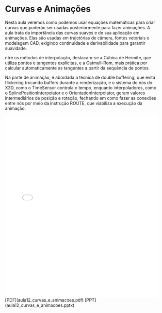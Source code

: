 # Curvas e Animações

Nesta aula veremos como podemos usar equações matemáticas para criar curvas que poderão ser usadas posteriormente para fazer animações. A aula trata da importância das curvas suaves e de sua aplicação em animações. Elas são usadas em trajetórias de câmera, fontes vetoriais e modelagem CAD, exigindo continuidade e derivabilidade para garantir suavidade.

ntre os métodos de interpolação, destacam-se a Cúbica de Hermite, que utiliza pontos e tangentes explícitas, e a Catmull-Rom, mais prática por calcular automaticamente as tangentes a partir da sequência de pontos.

Na parte de animação, é abordada a técnica de double buffering, que evita flickering trocando buffers durante a renderização, e o sistema de nós do X3D, como o TimeSensor controla o tempo, enquanto interpoladores, como o SplinePositionInterpolator e o OrientationInterpolator, geram valores intermediários de posição e rotação, fechando em como fazer as conexões entre nós por meio da instrução ROUTE, que viabiliza a execução da animação.

<embed height="600" src="aula12_curvas_e_animacoes.pdf" type="application/pdf" width="100%">
[PDF](aula12_curvas_e_animacoes.pdf)
[PPT](aula12_curvas_e_animacoes.pptx)
